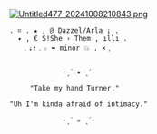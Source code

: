 
[![Untitled477-20241008210843.png](https://i.postimg.cc/L4ggdMj1/Untitled477-20241008210843.png)](https://postimg.cc/hhgtx6yD)


    . ⌗ . ★ , @ Dazzel/Arla ¡ .
      ✦ , € S!She › Them , ıllı .
       ﹒⇣⇡﹒☆ ➥ minor 💥 . ×﹐
     

                 ˗ˏˋ ★ ˎˊ˗
  
         "Take my hand Turner."

    "Uh I'm kinda afraid of intimacy."

                 ˗ˏˋ ✮ ˎˊ˗


